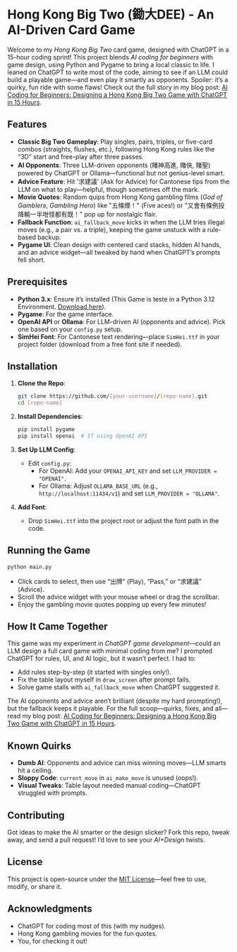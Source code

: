 # Hong Kong Big Two (鋤大DEE) - An AI-Driven Card Game

Welcome to my *Hong Kong Big Two* card game, designed with ChatGPT in a 15-hour coding sprint! This project blends *AI coding for beginners* with game design, using Python and Pygame to bring a local classic to life. I leaned on ChatGPT to write most of the code, aiming to see if an LLM could build a playable game—and even play it smartly as opponents. Spoiler: it’s a quirky, fun ride with some flaws! Check out the full story in my blog post: [AI Coding for Beginners: Designing a Hong Kong Big Two Game with ChatGPT in 15 Hours](https://tmleung.xyz/ai-coding-for-beginners-my-15-hour-quest-to-design-a-hong-kong-big-two-game-with-chatgpt/).

## Features

- **Classic Big Two Gameplay**: Play singles, pairs, triples, or five-card combos (straights, flushes, etc.), following Hong Kong rules like the “3D” start and free-play after three passes.
- **AI Opponents**: Three LLM-driven opponents (賭神高進, 賭俠, 賭聖) powered by ChatGPT or Ollama—functional but not genius-level smart.
- **Advice Feature**: Hit '求建議' (Ask for Advice) for Cantonese tips from the LLM on what to play—helpful, though sometimes off the mark.
- **Movie Quotes**: Random quips from Hong Kong gambling films (*God of Gamblers*, *Gambling Hero*) like "五條煙！" (Five aces!) or "又會有條例投降輸一半咁怪都有既！" pop up for nostalgic flair.
- **Fallback Function**: `ai_fallback_move` kicks in when the LLM tries illegal moves (e.g., a pair vs. a triple), keeping the game unstuck with a rule-based backup.
- **Pygame UI**: Clean design with centered card stacks, hidden AI hands, and an advice widget—all tweaked by hand when ChatGPT’s prompts fell short.

## Prerequisites

- **Python 3.x**: Ensure it’s installed (This Game is teste in a Python 3.12 Environment. [Download here](https://www.python.org/downloads/)).
- **Pygame**: For the game interface.
- **OpenAI API** or **Ollama**: For LLM-driven AI (opponents and advice). Pick one based on your `config.py` setup.
- **SimHei Font**: For Cantonese text rendering—place `SimHei.ttf` in your project folder (download from a free font site if needed).

## Installation

1. **Clone the Repo**:
   ```bash
   git clone https://github.com/[your-username]/[repo-name].git
   cd [repo-name]
   ```

2. **Install Dependencies**:
   ```bash
   pip install pygame
   pip install openai  # If using OpenAI API
   ```

3. **Set Up LLM Config**:
   - Edit `config.py`:
     - For OpenAI: Add your `OPENAI_API_KEY` and set `LLM_PROVIDER = "OPENAI"`.
     - For Ollama: Adjust `OLLAMA_BASE_URL` (e.g., `http://localhost:11434/v1`) and set `LLM_PROVIDER = "OLLAMA"`.

4. **Add Font**:
   - Drop `SimHei.ttf` into the project root or adjust the font path in the code.

## Running the Game

```bash
python main.py
```

- Click cards to select, then use “出牌” (Play), “Pass,” or “求建議” (Advice).
- Scroll the advice widget with your mouse wheel or drag the scrollbar.
- Enjoy the gambling movie quotes popping up every few minutes!

## How It Came Together

This game was my experiment in *ChatGPT game development*—could an LLM design a full card game with minimal coding from me? I prompted ChatGPT for rules, UI, and AI logic, but it wasn’t perfect. I had to:
- Add rules step-by-step (it started with singles only!).
- Fix the table layout myself in `draw_screen` after prompt fails.
- Solve game stalls with `ai_fallback_move` when ChatGPT suggested it.

The AI opponents and advice aren’t brilliant (despite my hard prompting!), but the fallback keeps it playable. For the full scoop—quirks, fixes, and all—read my blog post: [AI Coding for Beginners: Designing a Hong Kong Big Two Game with ChatGPT in 15 Hours](https://tmleung.xyz/ai-coding-for-beginners-my-15-hour-quest-to-design-a-hong-kong-big-two-game-with-chatgpt/).

## Known Quirks

- **Dumb AI**: Opponents and advice can miss winning moves—LLM smarts hit a ceiling.
- **Sloppy Code**: `current_move` in `ai_make_move` is unused (oops!).
- **Visual Tweaks**: Table layout needed manual coding—ChatGPT struggled with prompts.

## Contributing

Got ideas to make the AI smarter or the design slicker? Fork this repo, tweak away, and send a pull request! I’d love to see your *AI+Design* twists.

## License

This project is open-source under the [MIT License](LICENSE)—feel free to use, modify, or share it.

## Acknowledgments

- ChatGPT for coding most of this (with my nudges).
- Hong Kong gambling movies for the fun quotes.
- You, for checking it out!
